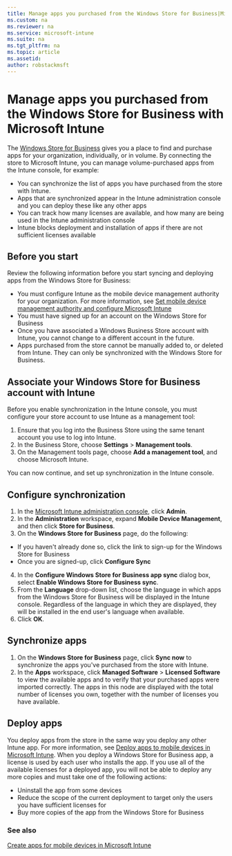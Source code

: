```yaml
---
title: Manage apps you purchased from the Windows Store for Business|Microsoft Intune
ms.custom: na
ms.reviewer: na
ms.service: microsoft-intune
ms.suite: na
ms.tgt_pltfrm: na
ms.topic: article
ms.assetid: 
author: robstackmsft
---
```

# Manage apps you purchased from the Windows Store for Business with Microsoft Intune
The [Windows Store for Business](https://www.microsoft.com/business-store) gives you a place to find and purchase apps for your organization, individually, or in volume. By connecting the store to Microsoft Intune, you can manage volume-purchased apps from the Intune console, for example:
* You can synchronize the list of apps you have purchased from the store with Intune.
* Apps that are synchronized appear in the Intune administration console and you can deploy these like any other apps
* You can track how many licenses are available, and how many are being used in the Intune administration console
* Intune blocks deployment and installation of apps if there are not sufficient licenses available

## Before you start
Review the following information before you start syncing and deploying apps from the Windows Store for Business:
* You must configure Intune as the mobile device management authority for your organization. For more information, see [Set mobile device management authority and configure Microsoft Intune](set-mobile-device-management-authority-and-configure-microsoft-intune.md)
* You must have signed up for an account on the Windows Store for Business
* Once you have associated a Windows Business Store account with Intune, you cannot change to a different account in the future.
* Apps purchased from the store cannot be manually added to, or deleted from Intune. They can only be synchronized with the Windows Store for Business.

## Associate your Windows Store for Business account with Intune
Before you enable synchronization in the Intune console, you must configure your store account to use Intune as a management tool:
1. Ensure that you log into the Business Store using the same tenant account you use to log into Intune.
2. In the Business Store, choose **Settings** > **Management tools**.
3. On the Management tools page, choose **Add a management tool**, and choose Microsoft Intune.

You can now continue, and set up synchronization in the Intune console.

## Configure synchronization

1. In the [Microsoft Intune administration console](https://manage.microsoft.com), click **Admin**.
2. In the **Administration** workspace, expand **Mobile Device Management**, and then click **Store for Business**.
3. On the **Windows Store for Business** page, do the following:
* If you haven't already done so, click the link to sign-up for the Windows Store for Business
* Once you are signed-up, click **Configure Sync**
4. In the **Configure Windows Store for Business app sync** dialog box, select **Enable Windows Store for Business sync**.
5. From the **Language** drop-down list, choose the language in which apps from the Windows Store for Business will be displayed in the Intune console. Regardless of the language in which they are displayed, they will be installed in the end user's language when available.
6. Click **OK**.

## Synchronize apps

1. On the **Windows Store for Business** page, click **Sync now** to synchronize the apps you've purchased from the store with Intune.
2. In the **Apps** workspace, click **Managed Software** > **Licensed Software** to view the available apps and to verify that your purchased apps were imported correctly.
The apps in this node are displayed with the total number of licenses you own, together with the number of licenses you have available.

## Deploy apps

You deploy apps from the store in the same way you deploy any other Intune app. For more information, see [Deploy apps to mobile devices in Microsoft Intune](deploy-apps-to-mobile-devices-in-microsoft-intune.md).
When you deploy a Windows Store for Business app, a license is used by each user who installs the app. If you use all of the available licenses for a deployed app, you will not be able to deploy any more copies and must take one of the following actions:
* Uninstall the app from some devices
* Reduce the scope of the current deployment to target only the users you have sufficient licenses for
* Buy more copies of the app from the Windows Store for Business


### See also
[Create apps for mobile devices in Microsoft Intune](create-apps-for-mobile-devices-in-microsoft-intune.md)


